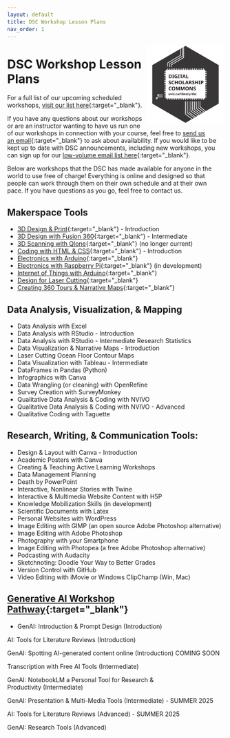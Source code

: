```yaml
---
layout: default
title: DSC Workshop Lesson Plans 
nav_order: 1
---
```


<img src="images/dsc-logo.png" style="float:right;width:180px;" alt="DSC Logo">

# DSC Workshop Lesson Plans

For a full list of our upcoming scheduled workshops, [visit our list here](https://www.uvic.ca/library/research-learning/workshops/index.php#ipn-all-workshops){:target="_blank"}.

If you have any questions about our workshops or are an instructor wanting to have us run one of our workshops in connection with your course, feel free to [send us an email](mailto:rmccue@uvic.ca?Subject=Workshop%20Request){:target="_blank"} to ask about availability. If you would like to be kept up to date with DSC announcements, including new workshops, you can sign up for our [low-volume email list here](https://e1.envoke.com/ext/pages/7ca0996db17fcc4be7f60392f6790490){:target="_blank"}.

Below are workshops that the DSC has made available for anyone in the world to use free of charge! Everything is online and designed so that people can work through them on their own schedule and at their own pace. If you have questions as you go, feel free to contact us.

## Makerspace Tools
- [3D Design & Print](https://lib.uvic.ca/3d){:target="_blank"} - Introduction
- [3D Design with Fusion 360](https://lib.uvic.ca/fusion360){:target="_blank"} - Intermediate
- [3D Scanning with Qlone](https://lib.uvic.ca/qlone){:target="_blank"} (no longer current)
- [Coding with HTML & CSS](https://lib.uvic.ca/html){:target="_blank"} - Introduction
- [Electronics with Arduino](https://lib.uvic.ca/ard){:target="_blank"}
- [Electronics with Raspberry Pi](https://lib.uvic.ca/raspi){:target="_blank"} (in development)
- [Internet of Things with Arduino](https://lib.uvic.ca/iot){:target="_blank"}
- [Design for Laser Cutting](https://lib.uvic.ca/lasdes){:target="_blank"}
- [Creating 360 Tours & Narrative Maps](https://lib.uvic.ca/vr360){:target="_blank"}

## Data Analysis, Visualization, & Mapping
- Data Analysis with Excel
- Data Analysis with RStudio - Introduction
- Data Analysis with RStudio - Intermediate Research Statistics
- Data Visualization & Narrative Maps - Introduction
- Laser Cutting Ocean Floor Contour Maps
- Data Visualization with Tableau - Intermediate
- DataFrames in Pandas (Python)
- Infographics with Canva
- Data Wrangling (or cleaning) with OpenRefine
- Survey Creation with SurveyMonkey
- Qualitative Data Analysis & Coding with NVIVO
- Qualitative Data Analysis & Coding with NVIVO - Advanced
- Qualitative Coding with Taguette

## Research, Writing, & Communication Tools:
- Design & Layout with Canva - Introduction
- Academic Posters with Canva
- Creating & Teaching Active Learning Workshops
- Data Management Planning 
- Death by PowerPoint
- Interactive, Nonlinear Stories with Twine
- Interactive & Multimedia Website Content with H5P
- Knowledge Mobilization Skills (in development)
- Scientific Documents with Latex
- Personal Websites with WordPress
- Image Editing with GIMP (an open source Adobe Photoshop alternative)
- Image Editing with Adobe Photoshop
- Photography with your Smartphone
- Image Editing with Photopea (a free Adobe Photoshop alternative)
- Podcasting with Audacity
- Sketchnoting: Doodle Your Way to Better Grades
- Version Control with GitHub
- Video Editing with iMovie or Windows ClipChamp (Win, Mac)

## [Generative AI Workshop Pathway](https://lib.uvic.ca/genai-pathway){:target="_blank"}
- GenAI: Introduction & Prompt Design (Introduction)

AI: Tools for Literature Reviews (Introduction)

GenAI: Spotting AI-generated content online (Introduction) COMING SOON

Transcription with Free AI Tools (Intermediate)

GenAI: NotebookLM a Personal Tool for Research & Productivity (Intermediate)

GenAI: Presentation & Multi-Media Tools (Intermediate) - SUMMER 2025

AI: Tools for Literature Reviews (Advanced) - SUMMER 2025

GenAI: Research Tools (Advanced)
